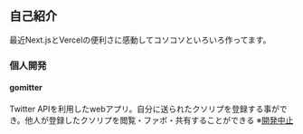 ## 自己紹介
最近Next.jsとVercelの便利さに感動してコソコソといろいろ作ってます。

### 個人開発
 #### gomitter
  Twitter APIを利用したwebアプリ。自分に送られたクソリプを登録する事ができ。他人が登録したクソリプを閲覧・ファボ・共有することができる
  ※[開発中止](https://github.com/u-yas/gomitter-portfolio-discompleted "開発中止")
  
